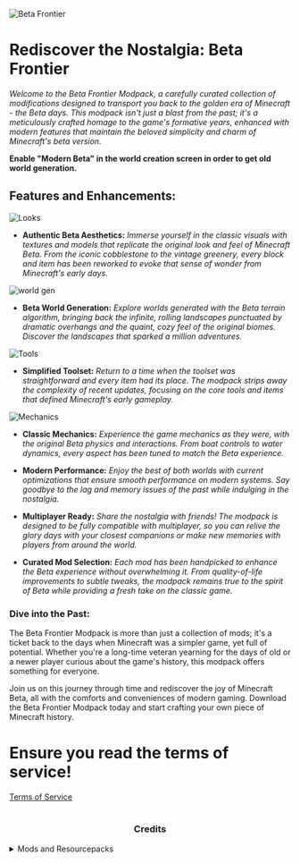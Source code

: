 ![Beta Frontier](https://cdn.modrinth.com/data/rbtX6yta/images/19856f3c90dbfca607f42d92d0c0d10ddd90cf39.png)

# **Rediscover the Nostalgia: Beta Frontier**


_Welcome to the Beta Frontier Modpack, a carefully curated collection of modifications designed to transport you back to the golden era of Minecraft - the Beta days. This modpack isn't just a blast from the past; it's a meticulously crafted homage to the game's formative years, enhanced with modern features that maintain the beloved simplicity and charm of Minecraft's beta version._

**Enable "Modern Beta" in the world creation screen in order to get old world generation.**


## **Features and Enhancements:**

![Looks](https://cdn.modrinth.com/data/cached_images/3686e6dabed3fa3fa720ff50b4a5bee7bcd4cd70.png)
- **Authentic Beta Aesthetics:** _Immerse yourself in the classic visuals with textures and models that replicate the original look and feel of Minecraft Beta. From the iconic cobblestone to the vintage greenery, every block and item has been reworked to evoke that sense of wonder from Minecraft's early days._

![world gen](https://cdn.modrinth.com/data/cached_images/a623315b871cdf316b74e505caa8604e8044fd98.png)
- **Beta World Generation:** _Explore worlds generated with the Beta terrain algorithm, bringing back the infinite, rolling landscapes punctuated by dramatic overhangs and the quaint, cozy feel of the original biomes. Discover the landscapes that sparked a million adventures._

![Tools](https://cdn.modrinth.com/data/cached_images/2aba3519f06d0bedd41487dade188ca15b84586f.png)
- **Simplified Toolset:** _Return to a time when the toolset was straightforward and every item had its place. The modpack strips away the complexity of recent updates, focusing on the core tools and items that defined Minecraft's early gameplay._

![Mechanics](https://cdn.modrinth.com/data/cached_images/600109b9c354e7973fcaf76c421b574c0062b243.png)
- **Classic Mechanics:** _Experience the game mechanics as they were, with the original Beta physics and interactions. From boat controls to water dynamics, every aspect has been tuned to match the Beta experience._

- **Modern Performance:** _Enjoy the best of both worlds with current optimizations that ensure smooth performance on modern systems. Say goodbye to the lag and memory issues of the past while indulging in the nostalgia._

- **Multiplayer Ready:** _Share the nostalgia with friends! The modpack is designed to be fully compatible with multiplayer, so you can relive the glory days with your closest companions or make new memories with players from around the world._

- **Curated Mod Selection:** _Each mod has been handpicked to enhance the Beta experience without overwhelming it. From quality-of-life improvements to subtle tweaks, the modpack remains true to the spirit of Beta while providing a fresh take on the classic game._

### **Dive into the Past:**


The Beta Frontier Modpack is more than just a collection of mods; it's a ticket back to the days when Minecraft was a simpler game, yet full of potential. Whether you're a long-time veteran yearning for the days of old or a newer player curious about the game's history, this modpack offers something for everyone.


Join us on this journey through time and rediscover the joy of Minecraft Beta, all with the comforts and conveniences of modern gaming. Download the Beta Frontier Modpack today and start crafting your own piece of Minecraft history.

# Ensure you read the terms of service!

[Terms of Service](https://docs.google.com/document/d/1m_9CkEsOWBdIedvv28C6de6SC25Qsi1Wp0qWjVaaKZs/edit?usp=sharing)

#
### <center></center>
### <center>Credits</center>
<details>
<summary>Mods and Resourcepacks</summary>

[cloth-config](https://modrinth.com/mod/cloth-config/version/11.1.118+fabric)
[paxi](https://modrinth.com/mod/paxi/version/1.20-Fabric-4.0)
[fabriclanguagekoltin](https://modrinth.com/mod/fabric-language-kotlin/version/1.11.0+kotlin.2.0.0)
[from-the-fog](https://modrinth.com/datapack/from-the-fog/version/1.9.2)
[ksyxis](https://modrinth.com/mod/ksyxis/version/1.3.1)
[architectury-api](https://modrinth.com/mod/architectury-api/version/9.2.14+fabric)
[world-host](https://modrinth.com/mod/world-host/version/0.4.12+1.20.1-fabric)
[void-fog](https://modrinth.com/mod/void-fog/version/2.10.0)
[nostalgic-tweaks](https://modrinth.com/mod/nostalgic-tweaks/version/1.20.1+fabric+2.0.0-beta-8.4.1)
[audioplayer](https://modrinth.com/mod/audioplayer/version/fabric-1.20.1-1.10.1)
[yungs-api](https://modrinth.com/mod/yungs-api/version/1.20-Fabric-4.0.5)
[geckolib](https://modrinth.com/mod/geckolib/version/4.4.5)
[modmenu](https://modrinth.com/mod/modmenu/version/7.2.2)
[distant-friends](https://modrinth.com/mod/distant-friends/version/0.5.4)
[embeddium](https://modrinth.com/mod/embeddium/version/0.3.19+mc1.20.1)
[simple-voice-chat](https://modrinth.com/plugin/simple-voice-chat/version/fabric-1.20.1-2.5.15)
[human-reborn](https://modrinth.com/mod/human-reborn/version/1.0.6)
[owo-lib](https://modrinth.com/mod/owo-lib/version/0.11.1+1.20)
[modern-beta](https://www.curseforge.com/minecraft/mc-mods/modern-beta)
[golden-days](https://github.com/PoeticRainbow/golden-days/releases)
